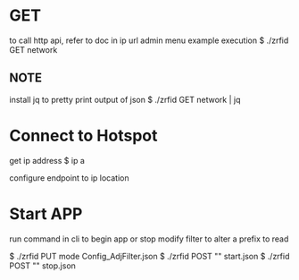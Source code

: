 
# GET 
to call http api, refer to doc in ip url admin menu
example execution 
$ ./zrfid GET network 

## NOTE 
install jq to pretty print output of json
$ ./zrfid GET network | jq

# Connect to Hotspot
get ip address
$ ip a 

configure endpoint to ip location 

# Start APP 
run command in cli to begin app or stop
modify filter to alter a prefix to read

$ ./zrfid PUT mode Config_AdjFilter.json
$ ./zrfid POST "" start.json 
$ ./zrfid POST "" stop.json 


